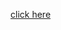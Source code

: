<a href="https://drive.google.com/file/d/1iedoGYzca1BugdWxbJZ6LhsJ3FBNQ_83/view?usp=sharing">click here</a>

